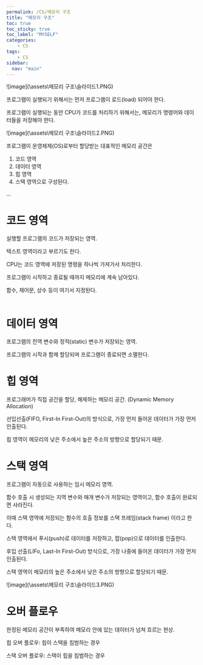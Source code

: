 ```yaml
---
permalink: /CS/메모리 구조
title: "메모리 구조"
toc: true
toc_sticky: true
toc_label: "MYSELF"
categories:
    - CS
tags:
    - CS
sidebar:
  nav: "main"
---
```


![image](\assets\메모리 구조\슬라이드1.PNG)

프로그램이 실행되기 위해서는 먼저 프로그램이 로드(load) 되어야 한다.

프로그램이 실행되는 동안 CPU가 코드를 처리하기 위해서는, 메모리가 명령어와 데이터들을 저장해야 한다.


![image](\assets\메모리 구조\슬라이드2.PNG)

프로그램이 운영체제(OS)로부터 할당받는 대표적인 메모리 공간은 

1. 코드 영역
2. 데이터 영역
3. 힙 영역
4. 스택 영역으로 구성된다.
&nbsp;

...


# 코드 영역

실행할 프로그램의 코드가 저장되는 영역.

텍스트 영역이라고 부르기도 한다.

CPU는 코드 영역에 저장된 명령을 하나씩 가져가서 처리한다.

프로그램이 시작하고 종료될 때까지 메모리에 계속 남아있다.

함수, 제어문, 상수 등이 여기서 지정된다.  
&nbsp;


# 데이터 영역

프로그램의 전역 변수와 정적(static) 변수가 저장되는 영역.

프로그램의 시작과 함께 할당되며 프로그램이 종료되면 소멸한다.
&nbsp;


# 힙 영역

프로그래머가 직접 공간을 할당, 해제하는 메모리 공간. (Dynamic Memory Allocation)

선입선출(FIFO, First-In First-Out)의 방식으로, 가장 먼저 들어온 데이터가 가장 먼저 인출된다.

힙 영역이 메모리의 낮은 주소에서 높은 주소의 방향으로 할당되기 때문.
&nbsp;


# 스택 영역

프로그램이 자동으로 사용하는 임시 메모리 영역.

함수 호출 시 생성되는 지역 변수와 매개 변수가 저장되는 영역이고, 함수 호출이 완료되면 사라진다.

이때 스택 영역에 저장되는 함수의 호출 정보를 스택 프레임(stack frame) 이라고 한다.

스택 영역에서 푸시(push)로 데이터를 저장하고, 팝(pop)으로 데이터를 인출한다.

후입 선출(LIFo, Last-In First-Out) 방식으로, 가장 나중에 들어온 데이터가 가장 먼저 인출된다.

스택 영역이 메모리의 높은 주소에서 낮은 주소의 방향으로 할당되기 때문.
&nbsp;


![image](\assets\메모리 구조\슬라이드3.PNG)

# 오버 플로우

한정된 메모리 공간이 부족하여 메모리 안에 있는 데이터가 넘쳐 흐르는 현상.

힙 오버 플로우: 힙이 스택을 침범하는 경우

스택 오버 플로우: 스택이 힙을 침범하는 경우
